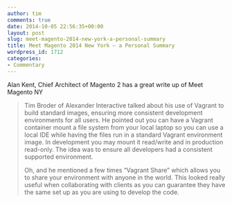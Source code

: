 ```yaml
---
author: tim
comments: true
date: 2014-10-05 22:56:35+00:00
layout: post
slug: meet-magento-2014-new-york-a-personal-summary
title: Meet Magento 2014 New York – a Personal Summary
wordpress_id: 1712
categories:
- Commentary
---
```


Alan Kent, Chief Architect of Magento 2 has a great write up of Meet Magento NY


<blockquote>Tim Broder of Alexander Interactive talked about his use of Vagrant to build standard images, ensuring more consistent development environments for all users. He pointed out you can have a Vagrant container mount a file system from your local laptop so you can use a local IDE while having the files run in a standard Vagrant environment image. In development you may mount it read/write and in production read-only. The idea was to ensure all developers had a consistent supported environment.

Oh, and he mentioned a few times “Vagrant Share” which allows you to share your environment with anyone in the world. This looked really useful when collaborating with clients as you can guarantee they have the same set up as you are using to develop the code.</blockquote>
